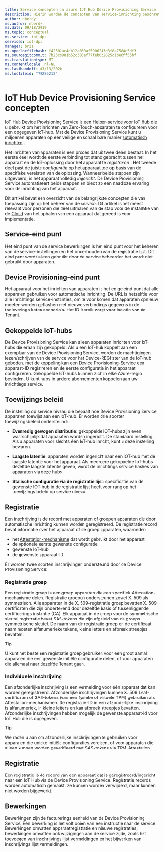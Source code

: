 ```yaml
---
title: Service concepten in azure IoT Hub Device Provisioning Service | Microsoft Docs
description: Hierin worden de concepten van service-inrichting beschreven die specifiek zijn voor apparaten met de Device Provisioning Service (DPS) en IoT Hub
author: nberdy
ms.author: nberdy
ms.date: 09/18/2019
ms.topic: conceptual
ms.service: iot-dps
services: iot-dps
manager: briz
ms.openlocfilehash: f42502ac4db12a060af5906243d3f8e7584c5df3
ms.sourcegitcommit: 7b25c9981b52c385af77feb022825c1be6ff55bf
ms.translationtype: MT
ms.contentlocale: nl-NL
ms.lasthandoff: 03/13/2020
ms.locfileid: "79285212"
---
```

# <a name="iot-hub-device-provisioning-service-concepts"></a>IoT Hub Device Provisioning Service concepten

IoT Hub Device Provisioning Service is een Helper-service voor IoT Hub die u gebruikt om het inrichten van Zero-Touch-apparaten te configureren voor een opgegeven IoT-hub. Met de Device Provisioning Service kunt u miljoenen apparaten op een veilige en schaal bare manier [automatisch inrichten](concepts-auto-provisioning.md) .

Het inrichten van apparaten is een proces dat uit twee delen bestaat. In het eerste deel wordt de eerste verbinding tot stand gebracht tussen het apparaat en de IoT-oplossing door het apparaat te *registreren* . Het tweede deel past de juiste *configuratie* op het apparaat toe op basis van de specifieke vereisten van de oplossing. Wanneer beide stappen zijn uitgevoerd, is het apparaat volledig *ingericht*. De Device Provisioning Service automatiseert beide stappen en biedt zo een naadloze ervaring voor de inrichting van het apparaat.

Dit artikel bevat een overzicht van de belangrijkste concepten die van toepassing zijn op het beheer van de *service*. Dit artikel is het meest relevant voor personen die deel uitmaken van de stap voor de installatie van de [Cloud](about-iot-dps.md#cloud-setup-step) van het ophalen van een apparaat dat gereed is voor implementatie.

## <a name="service-operations-endpoint"></a>Service-eind punt

Het eind punt van de service bewerkingen is het eind punt voor het beheren van de service-instellingen en het onderhouden van de registratie lijst. Dit eind punt wordt alleen gebruikt door de service beheerder. het wordt niet gebruikt door apparaten.

## <a name="device-provisioning-endpoint"></a>Device Provisioning-eind punt

Het apparaat voor het inrichten van apparaten is het enige eind punt dat alle apparaten gebruiken voor automatische inrichting. De URL is hetzelfde voor alle inrichtings service-instanties, om te voor komen dat apparaten opnieuw moeten worden geflashen met nieuwe verbindings gegevens in de toeleverings keten scenario's. Het ID-bereik zorgt voor isolatie van de Tenant.

## <a name="linked-iot-hubs"></a>Gekoppelde IoT-hubs

De Device Provisioning Service kan alleen apparaten inrichten voor IoT-hubs die eraan zijn gekoppeld. Als u een IoT-hub koppelt aan een exemplaar van de Device Provisioning Service, worden de machtigingen lezen/schrijven van de service voor het Device-REGI ster van de IoT-hub geboden. met de koppeling kan een Device Provisioning-Service een apparaat-ID registreren en de eerste configuratie in het apparaat configureren. Gekoppelde IoT-hubs kunnen zich in elke Azure-regio bevinden. U kunt hubs in andere abonnementen koppelen aan uw inrichtings service.

## <a name="allocation-policy"></a>Toewijzings beleid

De instelling op service niveau die bepaalt hoe Device Provisioning Service apparaten toewijst aan een IoT-hub. Er worden drie soorten toewijzingsbeleid ondersteund:

* **Evenredig gewogen distributie**: gekoppelde IOT-hubs zijn even waarschijnlijk dat apparaten worden ingericht. De standaard instelling. Als u apparaten voor slechts één IoT-hub inricht, kunt u deze instelling bewaren.

* **Laagste latentie**: apparaten worden ingericht naar een IOT-hub met de laagste latentie voor het apparaat. Als meerdere gekoppelde IoT-hubs dezelfde laagste latentie geven, wordt de inrichtings service hashes van apparaten via deze hubs

* **Statische configuratie via de registratie lijst**: specificatie van de gewenste IOT-hub in de registratie lijst heeft voor rang op het toewijzings beleid op service niveau.

## <a name="enrollment"></a>Registratie

Een inschrijving is de record met apparaten of groepen apparaten die door automatische inrichting kunnen worden geregistreerd. De registratie record bevat informatie over het apparaat of de groep apparaten, waaronder:
- het [Attestation-mechanisme](concepts-security.md#attestation-mechanism) dat wordt gebruikt door het apparaat
- de optionele eerste gewenste configuratie
- gewenste IoT-hub
- de gewenste apparaat-ID

Er worden twee soorten inschrijvingen ondersteund door de Device Provisioning Service:

### <a name="enrollment-group"></a>Registratie groep

Een registratie groep is een groep apparaten die een specifiek Attestation-mechanisme delen. Registratie groepen ondersteunen zowel X. 509 als symmetrisch. Alle apparaten in de X. 509-registratie groep bevatten X. 509-certificaten die zijn ondertekend door dezelfde basis of tussenliggende certificerings instantie (CA). Elk apparaat in de groep voor de symmetrische sleutel registratie bevat SAS-tokens die zijn afgeleid van de groeps symmetrische sleutel. De naam van de registratie groep en de certificaat naam moeten alfanumerieke tekens, kleine letters en afbreek streepjes bevatten.

> [!TIP]
> U kunt het beste een registratie groep gebruiken voor een groot aantal apparaten die een gewenste initiële configuratie delen, of voor apparaten die allemaal naar dezelfde Tenant gaan.

### <a name="individual-enrollment"></a>Individuele inschrijving

Een afzonderlijke inschrijving is een vermelding voor één apparaat dat kan worden geregistreerd. Afzonderlijke inschrijvingen kunnen X. 509 Leaf-certificaten of SAS-tokens (van een fysieke of virtuele TPM) gebruiken als Attestation-mechanismen. De registratie-ID in een afzonderlijke inschrijving is alfanumeriek, in kleine letters en kan afbreek streepjes bevatten. Afzonderlijke inschrijvingen hebben mogelijk de gewenste apparaat-id voor IoT Hub die is opgegeven.

> [!TIP]
> We raden u aan om afzonderlijke inschrijvingen te gebruiken voor apparaten die unieke initiële configuraties vereisen, of voor apparaten die alleen kunnen worden geverifieerd met SAS-tokens via TPM-Attestation.

## <a name="registration"></a>Registratie

Een registratie is de record van een apparaat dat is geregistreerd/ingericht naar een IoT Hub via de Device Provisioning Service. Registratie records worden automatisch gemaakt. ze kunnen worden verwijderd, maar kunnen niet worden bijgewerkt.

## <a name="operations"></a>Bewerkingen

Bewerkingen zijn de facturerings eenheid van de Device Provisioning Service. Eén bewerking is het volt ooien van een instructie naar de service. Bewerkingen omvatten apparaatregistratie en nieuwe registraties; bewerkingen omvatten ook wijzigingen aan de service zijde, zoals het toevoegen van inschrijvings lijst vermeldingen en het bijwerken van inschrijvings lijst vermeldingen.
